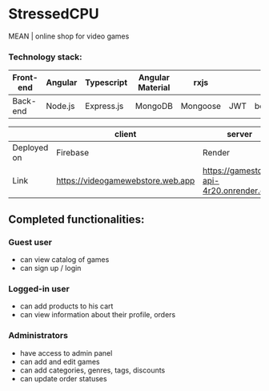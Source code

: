 # StressedCPU
MEAN | online shop for video games

### Technology stack:
| Front-end | Angular | Typescript | Angular Material | rxjs |  |  | 
| ----------- | ----------- | ----------- | ----------- | ----------- | ----------- | ----------- | 
| Back-end | Node.js | Express.js | MongoDB| Mongoose | JWT | bcrypt |

|  | client | server |
| ----------- | ----------- | ----------- |
| Deployed on | Firebase | Render |
| Link| https://videogamewebstore.web.app | https://gamestore-api-4r20.onrender.com |

## Completed functionalities:
### Guest user
- can view catalog of games
- can sign up / login

### Logged-in user
- can add products to his cart
- can view information about their profile, orders

### Administrators 
- have access to admin panel
- can add and edit games
- can add categories, genres, tags, discounts
- can update order statuses
